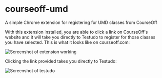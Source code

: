 # courseoff-umd
A simple Chrome extension for registering for UMD classes from CourseOff

With this extension installed, you are able to click a link on CourseOff's website and it will take you directly to Testudo to register for those classes you have selected.  This is what it looks like on courseoff.com:

![Screenshot of extension working](screen1.png)

Clicking the link provided takes you directly to Testudo:

![Screenshot of testudo](screen2.png)
